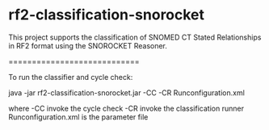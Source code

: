 rf2-classification-snorocket
============================

This project supports the classification of SNOMED CT Stated Relationships in RF2 format using the SNOROCKET Reasoner.

============================

To run the classifier and cycle check:

java -jar rf2-classification-snorocket.jar -CC -CR Runconfiguration.xml

where 
-CC invoke the cycle check
-CR invoke the classification runner
Runconfiguration.xml is the parameter file
